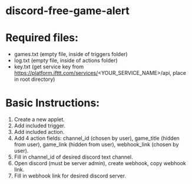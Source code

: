 # discord-free-game-alert

# Required files:  
* games.txt (empty file, inside of triggers folder)  
* log.txt (empty file, inside of actions folder)  
* key.txt (get service key from https://platform.ifttt.com/services/<YOUR_SERVICE_NAME>/api, place in root directory)  

# Basic Instructions:  
1. Create a new applet.  
2. Add included trigger.  
3. Add included action.  
4. Add 4 action fields: channel_id (chosen by user), game_title (hidden from user), game_link (hidden from user), webhook_link (chosen by user).  
5. Fill in channel_id of desired discord text channel.  
6. Open discord (must be server admin), create webhook, copy webhook link.  
7. Fill in webhook link for desired discord server.  
